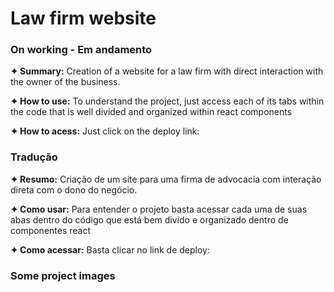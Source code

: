 <h1>Law firm website</h1>
<h3>On working - Em andamento</h3>

<p><strong>✦ Summary:</strong> Creation of a website for a law firm with direct interaction with the owner of the business.
</p>

<p><strong>✦ How to use:</strong> To understand the project, just access each of its tabs within the code that is well divided and organized within react components
</p>

<p><strong>✦ How to acess:</strong> Just click on the deploy link:
</p>

<h3>Tradução</h3>

<p><strong>✦ Resumo:</strong> Criação de um site para uma firma de advocacia com interação direta com o dono do negócio.</p>

<p><strong>✦ Como usar:</strong> Para entender o projeto basta acessar cada uma de suas abas dentro do código que está bem divido e organizado dentro de componentes react</p>

<p><strong>✦ Como acessar:</strong> Basta clicar no link de deploy: </p>

<h3>Some project images</h3>
